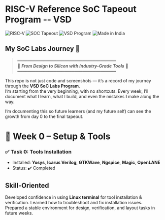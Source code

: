 # RISC-V Reference SoC Tapeout Program -- VSD
![RISC-V](https://img.shields.io/badge/RISC--V-Processor-blue?logo=risc-v&logoColor=white)
![SOC Tapeout](https://img.shields.io/badge/SoC-Tapeout-blue)
![VSD Program](https://img.shields.io/badge/VSD-Program-orange)
![Made in India](https://img.shields.io/badge/Made%20in-India-green?logo=india&logoColor=white)

## My SoC Labs Journey 🚀
> ━━━━━━━━━━━━━━━━━━━━━━━━━━━━━━━━━━━━━━  
> 🚀 ***From Design to Silicon with Industry-Grade Tools*** 🔧  
> ━━━━━━━━━━━━━━━━━━━━━━━━━━━━━━━━━━━━━━




This repo is not just code and screenshots — it’s a record of my journey through the **VSD SoC Labs Program**.  
I’m starting from the very beginning, with no shortcuts. Every week, I’ll document what I learn, what I build, and even the mistakes I make along the way. 

I’m documenting this so future learners (and my future self) can see the growth from day 0 to the final tapeout.

# 🚀 Week 0 – Setup & Tools

### ✅ Task 0: Tools Installation
- Installed: **Yosys**, **Icarus Verilog**, **GTKWave**, **Ngspice**, **Magic**, **OpenLANE**
- Status: ✔️ Completed

## Skill-Oriented

Developed confidence in using **Linux terminal** for tool installation & verification.
Learned how to troubleshoot and fix installation issues.
Prepared a stable environment for design, verification, and layout tasks in future weeks.
